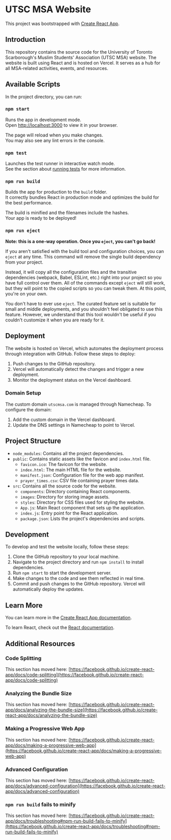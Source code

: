 # UTSC MSA Website

This project was bootstrapped with [Create React App](https://github.com/facebook/create-react-app).

## Introduction

This repository contains the source code for the University of Toronto Scarborough's Muslim Students' Association (UTSC MSA) website. The website is built using React and is hosted on Vercel. It serves as a hub for all MSA-related activities, events, and resources.

## Available Scripts

In the project directory, you can run:

### `npm start`

Runs the app in development mode.\
Open [http://localhost:3000](http://localhost:3000) to view it in your browser.

The page will reload when you make changes.\
You may also see any lint errors in the console.

### `npm test`

Launches the test runner in interactive watch mode.\
See the section about [running tests](https://facebook.github.io/create-react-app/docs/running-tests) for more information.

### `npm run build`

Builds the app for production to the `build` folder.\
It correctly bundles React in production mode and optimizes the build for the best performance.

The build is minified and the filenames include the hashes.\
Your app is ready to be deployed!

### `npm run eject`

**Note: this is a one-way operation. Once you `eject`, you can't go back!**

If you aren't satisfied with the build tool and configuration choices, you can `eject` at any time. This command will remove the single build dependency from your project.

Instead, it will copy all the configuration files and the transitive dependencies (webpack, Babel, ESLint, etc.) right into your project so you have full control over them. All of the commands except `eject` will still work, but they will point to the copied scripts so you can tweak them. At this point, you're on your own.

You don't have to ever use `eject`. The curated feature set is suitable for small and middle deployments, and you shouldn't feel obligated to use this feature. However, we understand that this tool wouldn't be useful if you couldn't customize it when you are ready for it.

## Deployment

The website is hosted on Vercel, which automates the deployment process through integration with GitHub. Follow these steps to deploy:

1. Push changes to the GitHub repository.
2. Vercel will automatically detect the changes and trigger a new deployment.
3. Monitor the deployment status on the Vercel dashboard.

### Domain Setup

The custom domain `utscmsa.com` is managed through Namecheap. To configure the domain:

1. Add the custom domain in the Vercel dashboard.
2. Update the DNS settings in Namecheap to point to Vercel.

## Project Structure

- `node_modules`: Contains all the project dependencies.
- `public`: Contains static assets like the favicon and `index.html` file.
  - `favicon.ico`: The favicon for the website.
  - `index.html`: The main HTML file for the website.
  - `manifest.json`: Configuration file for the web app manifest.
  - `prayer_times.csv`: CSV file containing prayer times data.
- `src`: Contains all the source code for the website.
  - `components`: Directory containing React components.
  - `images`: Directory for storing image assets.
  - `styles`: Directory for CSS files used for styling the website.
  - `App.js`: Main React component that sets up the application.
  - `index.js`: Entry point for the React application.
  - `package.json`: Lists the project's dependencies and scripts.

## Development

To develop and test the website locally, follow these steps:

1. Clone the GitHub repository to your local machine.
2. Navigate to the project directory and run `npm install` to install dependencies.
3. Run `npm start` to start the development server.
4. Make changes to the code and see them reflected in real time.
5. Commit and push changes to the GitHub repository. Vercel will automatically deploy the updates.

## Learn More

You can learn more in the [Create React App documentation](https://facebook.github.io/create-react-app/docs/getting-started).

To learn React, check out the [React documentation](https://reactjs.org/).

## Additional Resources

### Code Splitting

This section has moved here: [https://facebook.github.io/create-react-app/docs/code-splitting](https://facebook.github.io/create-react-app/docs/code-splitting)

### Analyzing the Bundle Size

This section has moved here: [https://facebook.github.io/create-react-app/docs/analyzing-the-bundle-size](https://facebook.github.io/create-react-app/docs/analyzing-the-bundle-size)

### Making a Progressive Web App

This section has moved here: [https://facebook.github.io/create-react-app/docs/making-a-progressive-web-app](https://facebook.github.io/create-react-app/docs/making-a-progressive-web-app)

### Advanced Configuration

This section has moved here: [https://facebook.github.io/create-react-app/docs/advanced-configuration](https://facebook.github.io/create-react-app/docs/advanced-configuration)

### `npm run build` fails to minify

This section has moved here: [https://facebook.github.io/create-react-app/docs/troubleshooting#npm-run-build-fails-to-minify](https://facebook.github.io/create-react-app/docs/troubleshooting#npm-run-build-fails-to-minify)

